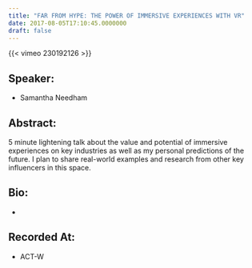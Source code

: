 ```yaml
---
title: "FAR FROM HYPE: THE POWER OF IMMERSIVE EXPERIENCES WITH VR"
date: 2017-08-05T17:10:45.0000000
draft: false
---
```


{{< vimeo 230192126 >}}

## Speaker:

 - Samantha Needham

## Abstract:

<p>5 minute lightening talk about the value and potential of immersive experiences on key industries as well as my personal predictions of the future. I plan to share real-world examples and research from other key influencers in this space.</p>

## Bio:

 - 

## Recorded At:

 - ACT-W

